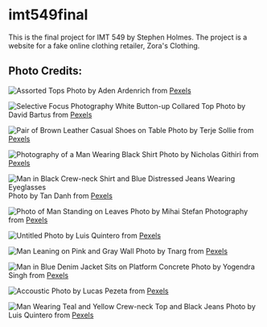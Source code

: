 # imt549final

This is the final project for IMT 549 by Stephen Holmes. The project is a website for a fake online clothing retailer, Zora's Clothing.

## Photo Credits:

![Assorted Tops](images/banner.jpg) Photo by Aden Ardenrich from [Pexels](https://www.pexels.com/photo/black-and-white-black-and-white-clothes-clothing-581339/)

![Selective Focus Photography White Button-up Collared Top](images/pexels-photo-297933.jpeg) Photo by David Bartus from [Pexels](https://www.pexels.com/photo/blur-box-business-checkered-shirt-297933/)

![Pair of Brown Leather Casual Shoes on Table](images/pexels-photo-298863.jpeg) Photo by Terje Sollie from [Pexels](https://www.pexels.com/photo/classic-clothes-commerce-fashion-298863/)

![Photography of a Man Wearing Black Shirt](images/pexels-photo-1099902.jpeg) Photo by Nicholas Githiri from [Pexels](https://www.pexels.com/photo/photography-of-a-man-wearing-black-shirt-1099902/)

![Man in Black Crew-neck Shirt and Blue Distressed Jeans Wearing Eyeglasses](images/pexels-photo-1129019.jpeg) Photo by Tan Danh from [Pexels](https://www.pexels.com/photo/man-in-black-crew-neck-shirt-and-blue-distressed-jeans-wearing-eyeglasses-1129019/)

![Photo of Man Standing on Leaves](images/pexels-photo-1518489.jpeg) Photo by Mihai Stefan Photography from [Pexels](https://www.pexels.com/photo/photo-of-a-man-standing-on-leaves-1518489/)

![Untitled](images/pexels-photo-1600009.jpeg) Photo by Luis Quintero from [Pexels](https://www.pexels.com/ro-ro/fotografie/adult-baiat-barbat-blue-jeans-1600009/)

![Man Leaning on Pink and Gray Wall](images/pexels-photo-2061902.jpeg) Photo by Tnarg from [Pexels](https://www.pexels.com/photo/man-leaning-on-pink-and-gray-wall-2061902/)

![Man in Blue Denim Jacket Sits on Platform Concrete](images/pexels-photo-2077976.jpeg) Photo by Yogendra Singh from [Pexels](https://www.pexels.com/photo/man-in-blue-denim-jacket-sits-on-platform-concrete-2077976/)

![Accoustic](images/pexels-photo-2079167.jpeg) Photo by Lucas Pezeta from [Pexels](https://www.pexels.com/zh-tw/photo/accoustic-2079167/)

![Man Wearing Teal and Yellow Crew-neck Top and Black Jeans](images/pexels-photo-2213141.jpeg) Photo by Luis Quintero from [Pexels](https://www.pexels.com/photo/man-wearing-teal-and-yellow-crew-neck-top-and-black-jeans-2213141/)

